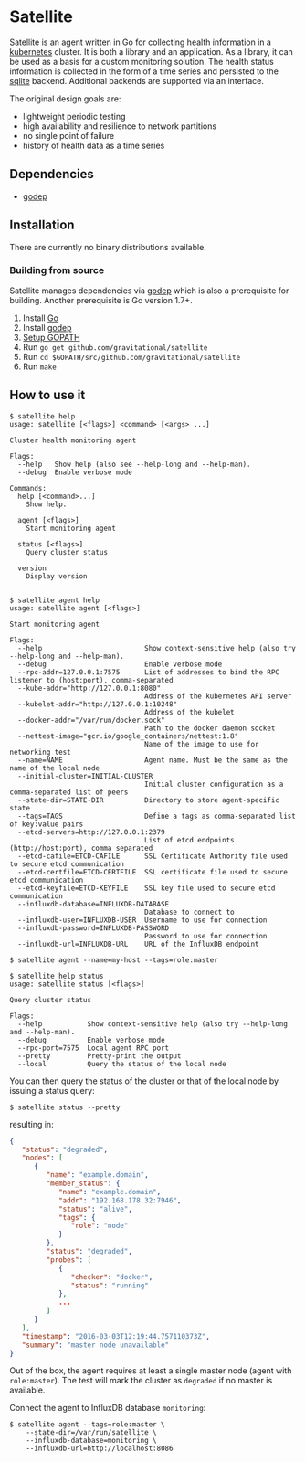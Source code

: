 # Satellite

Satellite is an agent written in Go for collecting health information in a [kubernetes] cluster.
It is both a library and an application. As a library, it can be used as a basis for a custom monitoring solution.
The health status information is collected in the form of a time series and persisted to the [sqlite] backend.
Additional backends are supported via an interface.

The original design goals are:

 - lightweight periodic testing
 - high availability and resilience to network partitions
 - no single point of failure
 - history of health data as a time series

## Dependencies
 - [godep]

## Installation

There are currently no binary distributions available.

### Building from source

Satellite manages dependencies via [godep] which is also a prerequisite for building.
Another prerequisite is Go version 1.7+.

 1. Install [Go]
 1. Install [godep]
 1. [Setup GOPATH]
 1. Run `go get github.com/gravitational/satellite`
 1. Run `cd $GOPATH/src/github.com/gravitational/satellite`
 1. Run `make`


## How to use it

```console
$ satellite help
usage: satellite [<flags>] <command> [<args> ...]

Cluster health monitoring agent

Flags:
  --help   Show help (also see --help-long and --help-man).
  --debug  Enable verbose mode

Commands:
  help [<command>...]
    Show help.

  agent [<flags>]
    Start monitoring agent

  status [<flags>]
    Query cluster status

  version
    Display version


$ satellite agent help
usage: satellite agent [<flags>]

Start monitoring agent

Flags:
  --help                         Show context-sensitive help (also try --help-long and --help-man).
  --debug                        Enable verbose mode
  --rpc-addr=127.0.0.1:7575      List of addresses to bind the RPC listener to (host:port), comma-separated
  --kube-addr="http://127.0.0.1:8080"  
                                 Address of the kubernetes API server
  --kubelet-addr="http://127.0.0.1:10248"  
                                 Address of the kubelet
  --docker-addr="/var/run/docker.sock"  
                                 Path to the docker daemon socket
  --nettest-image="gcr.io/google_containers/nettest:1.8"  
                                 Name of the image to use for networking test
  --name=NAME                    Agent name. Must be the same as the name of the local node
  --initial-cluster=INITIAL-CLUSTER  
                                 Initial cluster configuration as a comma-separated list of peers
  --state-dir=STATE-DIR          Directory to store agent-specific state
  --tags=TAGS                    Define a tags as comma-separated list of key:value pairs
  --etcd-servers=http://127.0.0.1:2379  
                                 List of etcd endpoints (http://host:port), comma separated
  --etcd-cafile=ETCD-CAFILE      SSL Certificate Authority file used to secure etcd communication
  --etcd-certfile=ETCD-CERTFILE  SSL certificate file used to secure etcd communication
  --etcd-keyfile=ETCD-KEYFILE    SSL key file used to secure etcd communication
  --influxdb-database=INFLUXDB-DATABASE  
                                 Database to connect to
  --influxdb-user=INFLUXDB-USER  Username to use for connection
  --influxdb-password=INFLUXDB-PASSWORD  
                                 Password to use for connection
  --influxdb-url=INFLUXDB-URL    URL of the InfluxDB endpoint

$ satellite agent --name=my-host --tags=role:master

$ satellite help status
usage: satellite status [<flags>]

Query cluster status

Flags:
  --help           Show context-sensitive help (also try --help-long and --help-man).
  --debug          Enable verbose mode
  --rpc-port=7575  Local agent RPC port
  --pretty         Pretty-print the output
  --local          Query the status of the local node
```

You can then query the status of the cluster or that of the local node by issuing a status query:

```console
$ satellite status --pretty
```

resulting in:

```json
{
   "status": "degraded",
   "nodes": [
      {
         "name": "example.domain",
         "member_status": {
            "name": "example.domain",
            "addr": "192.168.178.32:7946",
            "status": "alive",
            "tags": {
               "role": "node"
            }
         },
         "status": "degraded",
         "probes": [
            {
               "checker": "docker",
               "status": "running"
            },
            ...
         ]
      }
   ],
   "timestamp": "2016-03-03T12:19:44.757110373Z",
   "summary": "master node unavailable"
}
```


Out of the box, the agent requires at least a single master node (agent with `role:master`). The test will mark the cluster as `degraded` if no master is available.

Connect the agent to InfluxDB database `monitoring`:

```console
$ satellite agent --tags=role:master \
	--state-dir=/var/run/satellite \
	--influxdb-database=monitoring \
	--influxdb-url=http://localhost:8086
```


[//]: # (Footnots and references)

[Kubernetes]: <https://github.com/kubernetes/kubernetes>
[Go]: <https://golang.org/doc/install>
[godep]: <https://github.com/tools/godep>
[Setup GOPATH]: <https://golang.org/doc/code.html#GOPATH>
[sqlite]: <https://www.sqlite.org/>
